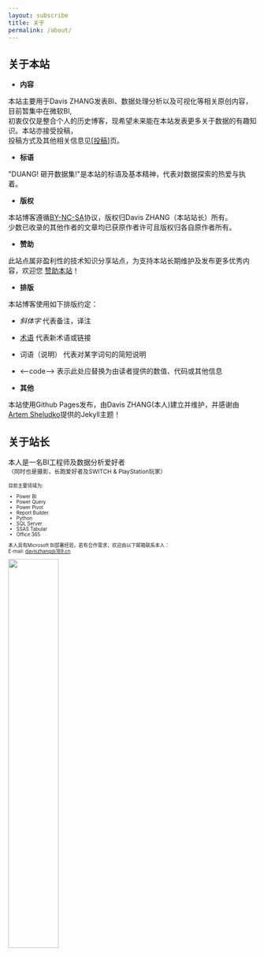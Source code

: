 ```yaml
---
layout: subscribe
title: 关于
permalink: /about/
---
```




关于本站
-------

- **内容** 

本站主要用于Davis ZHANG发表BI、数据处理分析以及可视化等相关原创内容，目前暂集中在微软BI,   
初衷仅仅是整合个人的历史博客，现希望未来能在本站发表更多关于数据的有趣知识。本站亦接受投稿，      
投稿方式及其他相关信息见[[投稿]({{site.baseurl}}/contribute/)]页。 

- **标语** 

"DUANG! 砸开数据集!"是本站的标语及基本精神，代表对数据探索的热爱与执着。  

- **版权** 

本站博客遵循[BY-NC-SA](http://creativecommons.org/licenses/by-nc-sa/4.0/)协议，版权归Davis ZHANG（本站站长）所有。  
少数已收录的其他作者的文章均已获原作者许可且版权归各自原作者所有。  

- **赞助** 

此站点属非盈利性的技术知识分享站点，为支持本站长期维护及发布更多优秀内容，欢迎您
<a href="{{site.baseurl}}/img/qr.jpg" class="test-popup-link">赞助本站</a>！  

- **排版** 

本站博客使用如下排版约定：  
 - *斜体字* 代表备注，译注  
 - [术语]() 代表新术语或链接  
 - 词语（说明） 代表对某字词句的简短说明  
 - <--code--> 表示此处应替换为由读者提供的数值、代码或其他信息  

- **其他** 

本站使用Github Pages发布，由Davis ZHANG(本人)建立并维护，并感谢由[Artem Sheludko](https://github.com/artemsheludko)提供的Jekyll主题！  


关于站长
-------

本人是一名BI工程师及数据分析爱好者  
<small>（同时也是摄影，长跑爱好者及SWITCH & PlayStation玩家）<small>  

目前主要领域为:

- Power BI
- Power Query
- Power Pivot
- Report Builder
- Python
- SQL Server
- SSAS Tabular
- Office 365

本人具有Microsoft BI部署经验，若有合作需求，欢迎由以下邮箱联系本人：  
E-mail: daviszhang@189.cn  

<img src="{{site.baseurl}}/img/cert.jpg" width="45%">


